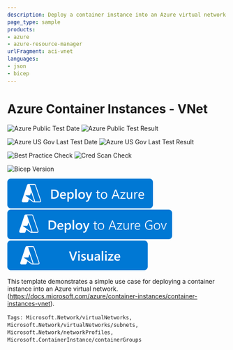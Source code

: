 ```yaml
---
description: Deploy a container instance into an Azure virtual network.
page_type: sample
products:
- azure
- azure-resource-manager
urlFragment: aci-vnet
languages:
- json
- bicep
---
```

# Azure Container Instances - VNet

![Azure Public Test Date](https://azurequickstartsservice.blob.core.windows.net/badges/quickstarts/microsoft.containerinstance/aci-vnet/PublicLastTestDate.svg)
![Azure Public Test Result](https://azurequickstartsservice.blob.core.windows.net/badges/quickstarts/microsoft.containerinstance/aci-vnet/PublicDeployment.svg)

![Azure US Gov Last Test Date](https://azurequickstartsservice.blob.core.windows.net/badges/quickstarts/microsoft.containerinstance/aci-vnet/FairfaxLastTestDate.svg)
![Azure US Gov Last Test Result](https://azurequickstartsservice.blob.core.windows.net/badges/quickstarts/microsoft.containerinstance/aci-vnet/FairfaxDeployment.svg)

![Best Practice Check](https://azurequickstartsservice.blob.core.windows.net/badges/quickstarts/microsoft.containerinstance/aci-vnet/BestPracticeResult.svg)
![Cred Scan Check](https://azurequickstartsservice.blob.core.windows.net/badges/quickstarts/microsoft.containerinstance/aci-vnet/CredScanResult.svg)

![Bicep Version](https://azurequickstartsservice.blob.core.windows.net/badges/quickstarts/microsoft.containerinstance/aci-vnet/BicepVersion.svg)

[![Deploy To Azure](https://raw.githubusercontent.com/Azure/azure-quickstart-templates/master/1-CONTRIBUTION-GUIDE/images/deploytoazure.svg?sanitize=true)](https://portal.azure.com/#create/Microsoft.Template/uri/https%3A%2F%2Fraw.githubusercontent.com%2FAzure%2Fazure-quickstart-templates%2Fmaster%2Fquickstarts%2Fmicrosoft.containerinstance%2Faci-vnet%2Fazuredeploy.json)
[![Deploy To Azure US Gov](https://raw.githubusercontent.com/Azure/azure-quickstart-templates/master/1-CONTRIBUTION-GUIDE/images/deploytoazuregov.svg?sanitize=true)](https://portal.azure.us/#create/Microsoft.Template/uri/https%3A%2F%2Fraw.githubusercontent.com%2FAzure%2Fazure-quickstart-templates%2Fmaster%2Fquickstarts%2Fmicrosoft.containerinstance%2Faci-vnet%2Fazuredeploy.json)
[![Visualize](https://raw.githubusercontent.com/Azure/azure-quickstart-templates/master/1-CONTRIBUTION-GUIDE/images/visualizebutton.svg?sanitize=true)](http://armviz.io/#/?load=https%3A%2F%2Fraw.githubusercontent.com%2FAzure%2Fazure-quickstart-templates%2Fmaster%2Fquickstarts%2Fmicrosoft.containerinstance%2Faci-vnet%2Fazuredeploy.json)

This template demonstrates a simple use case for deploying a container instance into an Azure virtual network. (https://docs.microsoft.com/azure/container-instances/container-instances-vnet).

`Tags: Microsoft.Network/virtualNetworks, Microsoft.Network/virtualNetworks/subnets, Microsoft.Network/networkProfiles, Microsoft.ContainerInstance/containerGroups`
